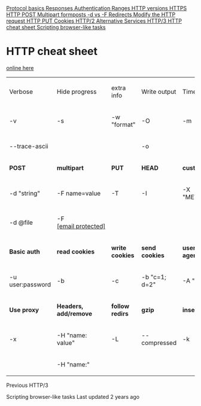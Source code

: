 <a href="basics.html" class="navButton-94f2579c--pageItemWithChildrenNested-2c5d8183--navButtonClickable-161b88ca">
<span class="text-4505230f--UIH300-2063425d--textContentFamily-49a318e1--navButtonLabel-14a4968f">Protocol basics</span>
</a>
<a href="response.html" class="navButton-94f2579c--pageItemWithChildrenNested-2c5d8183--navButtonClickable-161b88ca">
<span class="text-4505230f--UIH300-2063425d--textContentFamily-49a318e1--navButtonLabel-14a4968f">Responses</span>
</a>
<a href="auth.html" class="navButton-94f2579c--pageItemWithChildrenNested-2c5d8183--navButtonClickable-161b88ca">
<span class="text-4505230f--UIH300-2063425d--textContentFamily-49a318e1--navButtonLabel-14a4968f">Authentication</span>
</a>
<a href="ranges.html" class="navButton-94f2579c--pageItemWithChildrenNested-2c5d8183--navButtonClickable-161b88ca">
<span class="text-4505230f--UIH300-2063425d--textContentFamily-49a318e1--navButtonLabel-14a4968f">Ranges</span>
</a>
<a href="versions.html" class="navButton-94f2579c--pageItemWithChildrenNested-2c5d8183--navButtonClickable-161b88ca">
<span class="text-4505230f--UIH300-2063425d--textContentFamily-49a318e1--navButtonLabel-14a4968f">HTTP versions</span>
</a>
<a href="https.html" class="navButton-94f2579c--pageItemWithChildrenNested-2c5d8183--navButtonClickable-161b88ca">
<span class="text-4505230f--UIH300-2063425d--textContentFamily-49a318e1--navButtonLabel-14a4968f">HTTPS</span>
</a>
<a href="post.html" class="navButton-94f2579c--pageItemWithChildrenNested-2c5d8183--navButtonClickable-161b88ca">
<span class="text-4505230f--UIH300-2063425d--textContentFamily-49a318e1--navButtonLabel-14a4968f">HTTP POST</span>
</a>
<a href="multipart.html" class="navButton-94f2579c--pageItemWithChildrenNested-2c5d8183--navButtonClickable-161b88ca">
<span class="text-4505230f--UIH300-2063425d--textContentFamily-49a318e1--navButtonLabel-14a4968f">Multipart formposts</span>
</a>
<a href="postvspost.html" class="navButton-94f2579c--pageItemWithChildrenNested-2c5d8183--navButtonClickable-161b88ca">
<span class="text-4505230f--UIH300-2063425d--textContentFamily-49a318e1--navButtonLabel-14a4968f">-d vs -F</span>
</a>
<a href="redirects.html" class="navButton-94f2579c--pageItemWithChildrenNested-2c5d8183--navButtonClickable-161b88ca">
<span class="text-4505230f--UIH300-2063425d--textContentFamily-49a318e1--navButtonLabel-14a4968f">Redirects</span>
</a>
<a href="requests.html" class="navButton-94f2579c--pageItemWithChildrenNested-2c5d8183--navButtonClickable-161b88ca">
<span class="text-4505230f--UIH300-2063425d--textContentFamily-49a318e1--navButtonLabel-14a4968f">Modify the HTTP request</span>
</a>
<a href="put.html" class="navButton-94f2579c--pageItemWithChildrenNested-2c5d8183--navButtonClickable-161b88ca">
<span class="text-4505230f--UIH300-2063425d--textContentFamily-49a318e1--navButtonLabel-14a4968f">HTTP PUT</span>
</a>
<a href="cookies.html" class="navButton-94f2579c--pageItemWithChildrenNested-2c5d8183--navButtonClickable-161b88ca">
<span class="text-4505230f--UIH300-2063425d--textContentFamily-49a318e1--navButtonLabel-14a4968f">Cookies</span>
</a>
<a href="http2.html" class="navButton-94f2579c--pageItemWithChildrenNested-2c5d8183--navButtonClickable-161b88ca">
<span class="text-4505230f--UIH300-2063425d--textContentFamily-49a318e1--navButtonLabel-14a4968f">HTTP/2</span>
</a>
<a href="altsvc.html" class="navButton-94f2579c--pageItemWithChildrenNested-2c5d8183--navButtonClickable-161b88ca">
<span class="text-4505230f--UIH300-2063425d--textContentFamily-49a318e1--navButtonLabel-14a4968f">Alternative Services</span>
</a>
<a href="http3.html" class="navButton-94f2579c--pageItemWithChildrenNested-2c5d8183--navButtonClickable-161b88ca">
<span class="text-4505230f--UIH300-2063425d--textContentFamily-49a318e1--navButtonLabel-14a4968f">HTTP/3</span>
</a>
<a href="cheatsheet.html" class="navButton-94f2579c--pageItemWithChildrenNested-2c5d8183--navButtonClickable-161b88ca--navButtonOpened-6a88552e">
<span class="text-4505230f--UIH300-2063425d--textContentFamily-49a318e1--navButtonLabel-14a4968f">HTTP cheat sheet</span>
</a>
<a href="browserlike.html" class="navButton-94f2579c--pageItemWithChildrenNested-2c5d8183--navButtonClickable-161b88ca">
<span class="text-4505230f--UIH300-2063425d--textContentFamily-49a318e1--navButtonLabel-14a4968f">Scripting browser-like tasks</span>
</a>
<a href="../bookindex.html" class="navButton-94f2579c--navButtonClickable-161b88ca">
<span class="text-4505230f--UIH300-2063425d--textContentFamily-49a318e1--navButtonLabel-14a4968f">
</a>

# <span class="text-4505230f--DisplayH900-bfb998fa--textContentFamily-49a318e1">HTTP cheat sheet</span>
<span class="text-4505230f--UIH300-2063425d--textUIFamily-5ebd8e40--text-8ee2c8b2">
</span>
<span class="text-4505230f--TextH400-3033861f--textContentFamily-49a318e1">
<span data-key="119e60be77cb4960ac4eac311dff2315">
<span data-offset-key="119e60be77cb4960ac4eac311dff2315:0">
<span data-slate-zero-width="z">​</span>
</span>
</span>
<a href="https://curl.github.io/curl-cheat-sheet/http-sheet.html" class="link-a079aa82--primary-53a25e66--link-faf6c434">
<span data-key="f8f5728cf2204527ab44ee211f3e1c85">
<span data-offset-key="f8f5728cf2204527ab44ee211f3e1c85:0">online here</span>
</span>
</a>
<span data-key="089d9f671458499b8930a89fbc1f65ba">
<span data-offset-key="089d9f671458499b8930a89fbc1f65ba:0">
<span data-slate-zero-width="z">​</span>
</span>
</span>
</span>
<table>
<colgroup>
<col style="width: 20%" />
<col style="width: 20%" />
<col style="width: 20%" />
<col style="width: 20%" />
<col style="width: 20%" />
</colgroup>
<tbody>
<tr class="odd">
<td style="text-align: left;">
<p>
<span class="text-4505230f--UIH400-4e41e82a--textContentFamily-49a318e1">
<span data-key="1986c6527c9248c982db2b5d8f43332f">
<span data-offset-key="1986c6527c9248c982db2b5d8f43332f:0">Verbose</span>
</span>
</span>
</p>
</td>
<td style="text-align: left;">
<p>
<span class="text-4505230f--UIH400-4e41e82a--textContentFamily-49a318e1">
<span data-key="904bf7f1b56a4813a3b14435fb797095">
<span data-offset-key="904bf7f1b56a4813a3b14435fb797095:0">Hide progress</span>
</span>
</span>
</p>
</td>
<td style="text-align: left;">
<p>
<span class="text-4505230f--UIH400-4e41e82a--textContentFamily-49a318e1">
<span data-key="9a5baa2defbe4ae4b9314df4da87bba5">
<span data-offset-key="9a5baa2defbe4ae4b9314df4da87bba5:0">extra info</span>
</span>
</span>
</p>
</td>
<td style="text-align: left;">
<p>
<span class="text-4505230f--UIH400-4e41e82a--textContentFamily-49a318e1">
<span data-key="c33bc45b2fd84eb39431337c0c46c3eb">
<span data-offset-key="c33bc45b2fd84eb39431337c0c46c3eb:0">Write output</span>
</span>
</span>
</p>
</td>
<td style="text-align: left;">
<p>
<span class="text-4505230f--UIH400-4e41e82a--textContentFamily-49a318e1">
<span data-key="5bc420cbd33e4732a88baa30c49525b5">
<span data-offset-key="5bc420cbd33e4732a88baa30c49525b5:0">Timeout</span>
</span>
</span>
</p>
</td>
</tr>
<tr class="even">
<td style="text-align: left;">
<p>
<span class="text-4505230f--TextH400-3033861f--textContentFamily-49a318e1">
<span data-key="cd33f661c45d4e96b0c5e9113f33bd3f">
<span data-offset-key="cd33f661c45d4e96b0c5e9113f33bd3f:0">-v</span>
</span>
</span>
</p>
</td>
<td style="text-align: left;">
<p>
<span class="text-4505230f--TextH400-3033861f--textContentFamily-49a318e1">
<span data-key="20fee1e6bad64816afbe20002c5bb173">
<span data-offset-key="20fee1e6bad64816afbe20002c5bb173:0">-s</span>
</span>
</span>
</p>
</td>
<td style="text-align: left;">
<p>
<span class="text-4505230f--TextH400-3033861f--textContentFamily-49a318e1">
<span data-key="7b61c8a2615b45b0a562d3a6ed8579c0">
<span data-offset-key="7b61c8a2615b45b0a562d3a6ed8579c0:0">-w "format"</span>
</span>
</span>
</p>
</td>
<td style="text-align: left;">
<p>
<span class="text-4505230f--TextH400-3033861f--textContentFamily-49a318e1">
<span data-key="6f8a6ee1453c405a8d8a80f39e6b3a98">
<span data-offset-key="6f8a6ee1453c405a8d8a80f39e6b3a98:0">-O</span>
</span>
</span>
</p>
</td>
<td style="text-align: left;">
<p>
<span class="text-4505230f--TextH400-3033861f--textContentFamily-49a318e1">
<span data-key="1adbc8f86e474c7c8610f2ac7a8e711f">
<span data-offset-key="1adbc8f86e474c7c8610f2ac7a8e711f:0">-m </span>
</span>
</span>
</p>
</td>
</tr>
<tr class="odd">
<td style="text-align: left;">
<p>
<span class="text-4505230f--TextH400-3033861f--textContentFamily-49a318e1">
<span data-key="d21a2596fb9d4935b955816b1d19b0c4">
<span data-offset-key="d21a2596fb9d4935b955816b1d19b0c4:0">--trace-ascii </span>
</span>
</span>
</p>
</td>
<td style="text-align: left;">
<p>
<span class="text-4505230f--TextH400-3033861f--textContentFamily-49a318e1">
<span data-key="f1d4dc551f9f4e63b0b528864417b89f">
<span data-offset-key="f1d4dc551f9f4e63b0b528864417b89f:0">
<span data-slate-zero-width="n">​</span>
</span>
</span>
</span>
</p>
</td>
<td style="text-align: left;">
<p>
<span class="text-4505230f--TextH400-3033861f--textContentFamily-49a318e1">
<span data-key="be83ffd17e394a109651ed2bce6f680f">
<span data-offset-key="be83ffd17e394a109651ed2bce6f680f:0">
<span data-slate-zero-width="n">​</span>
</span>
</span>
</span>
</p>
</td>
<td style="text-align: left;">
<p>
<span class="text-4505230f--TextH400-3033861f--textContentFamily-49a318e1">
<span data-key="caef10678d07401e8c80ccc607e584d2">
<span data-offset-key="caef10678d07401e8c80ccc607e584d2:0">-o </span>
</span>
</span>
</p>
</td>
<td style="text-align: left;">
<p>
<span class="text-4505230f--TextH400-3033861f--textContentFamily-49a318e1">
<span data-key="67ac5ebbcf0b463b98dac2eb1453cac8">
<span data-offset-key="67ac5ebbcf0b463b98dac2eb1453cac8:0">
<span data-slate-zero-width="n">​</span>
</span>
</span>
</span>
</p>
</td>
</tr>
<tr class="even">
<td style="text-align: left;">
<p>
<span class="text-4505230f--TextH400-3033861f--textContentFamily-49a318e1">
<span data-key="13accf59791f45bf9948c705ff37c181">
<span data-offset-key="13accf59791f45bf9948c705ff37c181:0">
<strong>POST</strong>
</span>
</span>
</span>
</p>
</td>
<td style="text-align: left;">
<p>
<span class="text-4505230f--TextH400-3033861f--textContentFamily-49a318e1">
<span data-key="cb272a7a5a5c453fba28ff16ecb783dc">
<span data-offset-key="cb272a7a5a5c453fba28ff16ecb783dc:0">
<strong>multipart</strong>
</span>
</span>
</span>
</p>
</td>
<td style="text-align: left;">
<p>
<span class="text-4505230f--TextH400-3033861f--textContentFamily-49a318e1">
<span data-key="f49472eeb5f741eb8539c2933ecf8131">
<span data-offset-key="f49472eeb5f741eb8539c2933ecf8131:0">
<strong>PUT</strong>
</span>
</span>
</span>
</p>
</td>
<td style="text-align: left;">
<p>
<span class="text-4505230f--TextH400-3033861f--textContentFamily-49a318e1">
<span data-key="733778756ee74889af1d7c8903241663">
<span data-offset-key="733778756ee74889af1d7c8903241663:0">
<strong>HEAD</strong>
</span>
</span>
</span>
</p>
</td>
<td style="text-align: left;">
<p>
<span class="text-4505230f--TextH400-3033861f--textContentFamily-49a318e1">
<span data-key="6748f5d093cb404e8cf19c47eb6205ae">
<span data-offset-key="6748f5d093cb404e8cf19c47eb6205ae:0">
<strong>custom</strong>
</span>
</span>
</span>
</p>
</td>
</tr>
<tr class="odd">
<td style="text-align: left;">
<p>
<span class="text-4505230f--TextH400-3033861f--textContentFamily-49a318e1">
<span data-key="fb9f51c2b07f4b5dac73f64157524788">
<span data-offset-key="fb9f51c2b07f4b5dac73f64157524788:0">-d "string"</span>
</span>
</span>
</p>
</td>
<td style="text-align: left;">
<p>
<span class="text-4505230f--TextH400-3033861f--textContentFamily-49a318e1">
<span data-key="5c57da296991454da8acf5197d62508b">
<span data-offset-key="5c57da296991454da8acf5197d62508b:0">-F name=value</span>
</span>
</span>
</p>
</td>
<td style="text-align: left;">
<p>
<span class="text-4505230f--TextH400-3033861f--textContentFamily-49a318e1">
<span data-key="f681341d58984bf69d05589fd659e137">
<span data-offset-key="f681341d58984bf69d05589fd659e137:0">-T </span>
</span>
</span>
</p>
</td>
<td style="text-align: left;">
<p>
<span class="text-4505230f--TextH400-3033861f--textContentFamily-49a318e1">
<span data-key="f6d10c63f61f45278f8e9112ef6b53eb">
<span data-offset-key="f6d10c63f61f45278f8e9112ef6b53eb:0">-I</span>
</span>
</span>
</p>
</td>
<td style="text-align: left;">
<p>
<span class="text-4505230f--TextH400-3033861f--textContentFamily-49a318e1">
<span data-key="288b3e77a61e4aa19482b50a1b167fd9">
<span data-offset-key="288b3e77a61e4aa19482b50a1b167fd9:0">-X "METHOD"</span>
</span>
</span>
</p>
</td>
</tr>
<tr class="even">
<td style="text-align: left;">
<p>
<span class="text-4505230f--TextH400-3033861f--textContentFamily-49a318e1">
<span data-key="1b3a82964c154b56b9b7f5a53feaad60">
<span data-offset-key="1b3a82964c154b56b9b7f5a53feaad60:0">-d @file</span>
</span>
</span>
</p>
</td>
<td style="text-align: left;">
<p>
<span class="text-4505230f--TextH400-3033861f--textContentFamily-49a318e1">
<span data-key="1163f216524448d8b409e95bd115a8e2">
<span data-offset-key="1163f216524448d8b409e95bd115a8e2:0">-F <a href="../cdn-cgi/l/email-protection.html" class="__cf_email__">[email protected]</a>
</span>
</span>
</span>
</p>
</td>
<td style="text-align: left;">
<p>
<span class="text-4505230f--TextH400-3033861f--textContentFamily-49a318e1">
<span data-key="eb76f6116f7e493081a1b803d83e0d6c">
<span data-offset-key="eb76f6116f7e493081a1b803d83e0d6c:0">
<span data-slate-zero-width="n">​</span>
</span>
</span>
</span>
</p>
</td>
<td style="text-align: left;">
<p>
<span class="text-4505230f--TextH400-3033861f--textContentFamily-49a318e1">
<span data-key="0e5088e4862b4d4ab6c8baea26f714d9">
<span data-offset-key="0e5088e4862b4d4ab6c8baea26f714d9:0">
<span data-slate-zero-width="n">​</span>
</span>
</span>
</span>
</p>
</td>
<td style="text-align: left;">
<p>
<span class="text-4505230f--TextH400-3033861f--textContentFamily-49a318e1">
<span data-key="305dd1fb14d446d1b07c3ffb8a56c93c">
<span data-offset-key="305dd1fb14d446d1b07c3ffb8a56c93c:0">
<span data-slate-zero-width="n">​</span>
</span>
</span>
</span>
</p>
</td>
</tr>
<tr class="odd">
<td style="text-align: left;">
<p>
<span class="text-4505230f--TextH400-3033861f--textContentFamily-49a318e1">
<span data-key="84f04e772e9b4830b82c2a71423c0df7">
<span data-offset-key="84f04e772e9b4830b82c2a71423c0df7:0">
<strong>Basic auth</strong>
</span>
</span>
</span>
</p>
</td>
<td style="text-align: left;">
<p>
<span class="text-4505230f--TextH400-3033861f--textContentFamily-49a318e1">
<span data-key="829f4bf44b814ff6875ddb07d85afdd7">
<span data-offset-key="829f4bf44b814ff6875ddb07d85afdd7:0">
<strong>read cookies</strong>
</span>
</span>
</span>
</p>
</td>
<td style="text-align: left;">
<p>
<span class="text-4505230f--TextH400-3033861f--textContentFamily-49a318e1">
<span data-key="d2065f4bfd224b93a88365c64604e20e">
<span data-offset-key="d2065f4bfd224b93a88365c64604e20e:0">
<strong>write cookies</strong>
</span>
</span>
</span>
</p>
</td>
<td style="text-align: left;">
<p>
<span class="text-4505230f--TextH400-3033861f--textContentFamily-49a318e1">
<span data-key="78b3b288050443d5a348af696e6eb07e">
<span data-offset-key="78b3b288050443d5a348af696e6eb07e:0">
<strong>send cookies</strong>
</span>
</span>
</span>
</p>
</td>
<td style="text-align: left;">
<p>
<span class="text-4505230f--TextH400-3033861f--textContentFamily-49a318e1">
<span data-key="321727734849464bbc45d94be3e4a2c6">
<span data-offset-key="321727734849464bbc45d94be3e4a2c6:0">
<strong>user-agent</strong>
</span>
</span>
</span>
</p>
</td>
</tr>
<tr class="even">
<td style="text-align: left;">
<p>
<span class="text-4505230f--TextH400-3033861f--textContentFamily-49a318e1">
<span data-key="8ea5645069ee4259b1968446fa203d7c">
<span data-offset-key="8ea5645069ee4259b1968446fa203d7c:0">-u user:password</span>
</span>
</span>
</p>
</td>
<td style="text-align: left;">
<p>
<span class="text-4505230f--TextH400-3033861f--textContentFamily-49a318e1">
<span data-key="448f8dbc24394625a3e1db2f9481c742">
<span data-offset-key="448f8dbc24394625a3e1db2f9481c742:0">-b </span>
</span>
</span>
</p>
</td>
<td style="text-align: left;">
<p>
<span class="text-4505230f--TextH400-3033861f--textContentFamily-49a318e1">
<span data-key="22f895a1c342470dbfff9f026654f13b">
<span data-offset-key="22f895a1c342470dbfff9f026654f13b:0">-c </span>
</span>
</span>
</p>
</td>
<td style="text-align: left;">
<p>
<span class="text-4505230f--TextH400-3033861f--textContentFamily-49a318e1">
<span data-key="39f8e778043b406a9157817939559ca3">
<span data-offset-key="39f8e778043b406a9157817939559ca3:0">-b "c=1; d=2"</span>
</span>
</span>
</p>
</td>
<td style="text-align: left;">
<p>
<span class="text-4505230f--TextH400-3033861f--textContentFamily-49a318e1">
<span data-key="49a0210e4f204576a6f524ea728b23e7">
<span data-offset-key="49a0210e4f204576a6f524ea728b23e7:0">-A "string"</span>
</span>
</span>
</p>
</td>
</tr>
<tr class="odd">
<td style="text-align: left;">
<p>
<span class="text-4505230f--TextH400-3033861f--textContentFamily-49a318e1">
<span data-key="f108227a50c24cbba04e596800cde9f0">
<span data-offset-key="f108227a50c24cbba04e596800cde9f0:0">
<strong>Use proxy</strong>
</span>
</span>
</span>
</p>
</td>
<td style="text-align: left;">
<p>
<span class="text-4505230f--TextH400-3033861f--textContentFamily-49a318e1">
<span data-key="f67a73bd6a9847fdaa43dffec886895d">
<span data-offset-key="f67a73bd6a9847fdaa43dffec886895d:0">
<strong>Headers, add/remove</strong>
</span>
</span>
</span>
</p>
</td>
<td style="text-align: left;">
<p>
<span class="text-4505230f--TextH400-3033861f--textContentFamily-49a318e1">
<span data-key="9e18b2e775d6472ab47dae61036908ef">
<span data-offset-key="9e18b2e775d6472ab47dae61036908ef:0">
<strong>follow redirs</strong>
</span>
</span>
</span>
</p>
</td>
<td style="text-align: left;">
<p>
<span class="text-4505230f--TextH400-3033861f--textContentFamily-49a318e1">
<span data-key="31cf3b9b176b41e492a73bbaf765552e">
<span data-offset-key="31cf3b9b176b41e492a73bbaf765552e:0">
<strong>gzip</strong>
</span>
</span>
</span>
</p>
</td>
<td style="text-align: left;">
<p>
<span class="text-4505230f--TextH400-3033861f--textContentFamily-49a318e1">
<span data-key="82f30afe5f7f4180a6c076e926725e21">
<span data-offset-key="82f30afe5f7f4180a6c076e926725e21:0">
<strong>insecure</strong>
</span>
</span>
</span>
</p>
</td>
</tr>
<tr class="even">
<td style="text-align: left;">
<p>
<span class="text-4505230f--TextH400-3033861f--textContentFamily-49a318e1">
<span data-key="19b3f1f91f714ac48f3f203bab389bb1">
<span data-offset-key="19b3f1f91f714ac48f3f203bab389bb1:0">-x </span>
</span>
</span>
</p>
</td>
<td style="text-align: left;">
<p>
<span class="text-4505230f--TextH400-3033861f--textContentFamily-49a318e1">
<span data-key="904ee16b2a304812bf33199dab79284d">
<span data-offset-key="904ee16b2a304812bf33199dab79284d:0">-H "name: value"</span>
</span>
</span>
</p>
</td>
<td style="text-align: left;">
<p>
<span class="text-4505230f--TextH400-3033861f--textContentFamily-49a318e1">
<span data-key="96cbd274d03142cc82033fd77bbefd90">
<span data-offset-key="96cbd274d03142cc82033fd77bbefd90:0">-L</span>
</span>
</span>
</p>
</td>
<td style="text-align: left;">
<p>
<span class="text-4505230f--TextH400-3033861f--textContentFamily-49a318e1">
<span data-key="ed4adf042b444f16b10548028f6815ed">
<span data-offset-key="ed4adf042b444f16b10548028f6815ed:0">--compressed</span>
</span>
</span>
</p>
</td>
<td style="text-align: left;">
<p>
<span class="text-4505230f--TextH400-3033861f--textContentFamily-49a318e1">
<span data-key="51cc4ced3a4f49dc999a9cacfd0ac4ab">
<span data-offset-key="51cc4ced3a4f49dc999a9cacfd0ac4ab:0">-k</span>
</span>
</span>
</p>
</td>
</tr>
<tr class="odd">
<td style="text-align: left;">
<p>
<span class="text-4505230f--TextH400-3033861f--textContentFamily-49a318e1">
<span data-key="605919b9ff2a4c37abe911bb87f70999">
<span data-offset-key="605919b9ff2a4c37abe911bb87f70999:0">
<span data-slate-zero-width="n">​</span>
</span>
</span>
</span>
</p>
</td>
<td style="text-align: left;">
<p>
<span class="text-4505230f--TextH400-3033861f--textContentFamily-49a318e1">
<span data-key="c27d0c0ba18f4b3cafb6413b91277513">
<span data-offset-key="c27d0c0ba18f4b3cafb6413b91277513:0">-H "name:"</span>
</span>
</span>
</p>
</td>
<td style="text-align: left;">
<p>
<span class="text-4505230f--TextH400-3033861f--textContentFamily-49a318e1">
<span data-key="ffca20200cc34fc3930c43057a8071db">
<span data-offset-key="ffca20200cc34fc3930c43057a8071db:0">
<span data-slate-zero-width="n">​</span>
</span>
</span>
</span>
</p>
</td>
<td style="text-align: left;">
<p>
<span class="text-4505230f--TextH400-3033861f--textContentFamily-49a318e1">
<span data-key="a5b016a225284acd8b802622d232e1c0">
<span data-offset-key="a5b016a225284acd8b802622d232e1c0:0">
<span data-slate-zero-width="n">​</span>
</span>
</span>
</span>
</p>
</td>
<td style="text-align: left;">
<p>
<span class="text-4505230f--TextH400-3033861f--textContentFamily-49a318e1">
<span data-key="df3b53301095491bb75cf55662ba8e85">
<span data-offset-key="df3b53301095491bb75cf55662ba8e85:0">
<span data-slate-zero-width="n">​</span>
</span>
</span>
</span>
</p>
</td>
</tr>
</tbody>
</table>
<a href="http3.html" class="reset-3c756112--card-6570f064--whiteCard-fff091a4--cardPrevious-56a5e674">
</a>
<span class="text-4505230f--TextH200-a3425406--textContentFamily-49a318e1">Previous</span>
<span class="text-4505230f--UIH400-4e41e82a--textContentFamily-49a318e1">HTTP/3</span>
<a href="browserlike.html" class="reset-3c756112--card-6570f064--whiteCard-fff091a4--cardNext-19241c42">
</a>

<span class="text-4505230f--UIH400-4e41e82a--textContentFamily-49a318e1">Scripting browser-like tasks</span>
<span class="text-4505230f--TextH200-a3425406--textContentFamily-49a318e1">Last updated 2 years ago</span>
